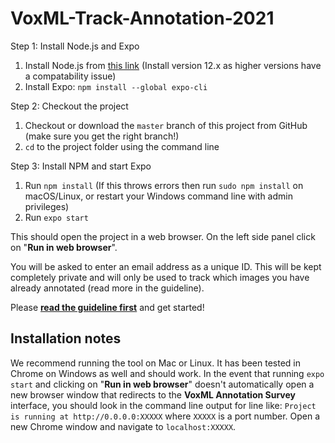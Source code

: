 # VoxML-Track-Annotation-2021
Step 1: Install Node.js and Expo

1. Install Node.js from [this link](https://nodejs.org/dist/latest-v12.x/) (Install version 12.x as higher versions have a compatability issue)
2. Install Expo: `npm install --global expo-cli`

Step 2: Checkout the project

1. Checkout or download the `master` branch of this project from GitHub (make sure you get the right branch!)
2. `cd` to the project folder using the command line

Step 3: Install NPM and start Expo

1. Run `npm install` (If this throws errors then run `sudo npm install` on macOS/Linux, or restart your Windows command line with admin privileges)
2. Run `expo start`

This should open the project in a web browser.  On the left side panel click on "**Run in web browser**".

You will be asked to enter an email address as a unique ID.  This will be kept completely private and will only be used to track which images you have already annotated (read more in the guideline).

Please [**read the guideline first**](https://github.com/csu-signal/VoxML-Track-Annotation-2021/blob/main/ISA-17-guideline.pdf) and get started!

## Installation notes

We recommend running the tool on Mac or Linux.  It has been tested in Chrome on Windows as well and should work.  In the event that running `expo start` and clicking on "**Run in web browser**" doesn't automatically open a new browser window that redirects to the **VoxML Annotation Survey** interface, you should look in the command line output for line like:
`Project is running at http://0.0.0.0:XXXXX` where `XXXXX` is a port number.  Open a new Chrome window and navigate to `localhost:XXXXX`.
